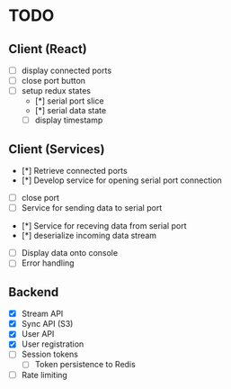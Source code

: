 # TODO

## Client (React)
- [ ] display connected ports
- [ ] close port button
- [ ] setup redux states
    - [*] serial port slice
    - [*] serial data state
    - [ ] display timestamp

## Client (Services)
- [*] Retrieve connected ports
- [*] Develop service for opening serial port connection
- [ ] close port
- [ ] Service for sending data to serial port
- [*] Service for receving data from serial port
- [*] deserialize incoming data stream
- [ ] Display data onto console
- [ ] Error handling

## Backend
- [x] Stream API
- [x] Sync API (S3)
- [x] User API
- [x] User registration
- [ ] Session tokens
    - [ ] Token persistence to Redis
- [ ] Rate limiting
